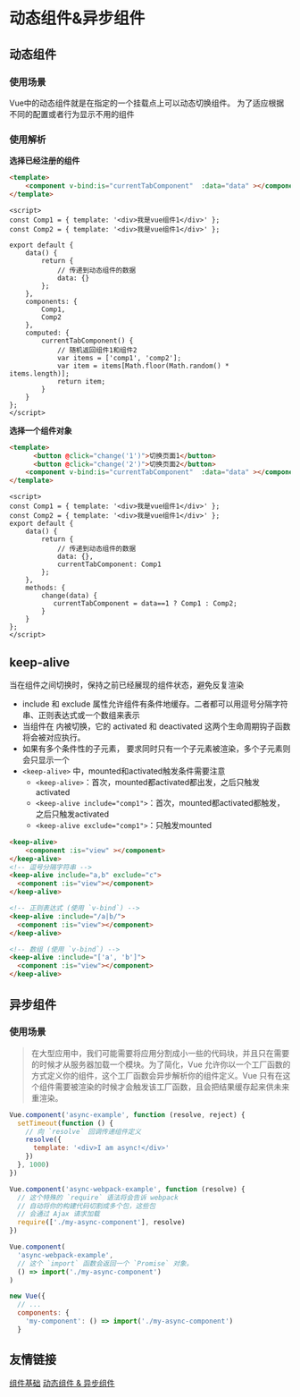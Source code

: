 # 动态组件&异步组件

## 动态组件

### 使用场景

Vue中的动态组件就是在指定的一个挂载点上可以动态切换组件。
为了适应根据不同的配置或者行为显示不用的组件

### 使用解析

**选择已经注册的组件**

```html
<template>
    <component v-bind:is="currentTabComponent"  :data="data" ></component>
</template>
```

```javascrpit
<script>
const Comp1 = { template: '<div>我是vue组件1</div>' };
const Comp2 = { template: '<div>我是vue组件1</div>' };

export default {
    data() {
        return {
            // 传递到动态组件的数据
            data: {}
        };
    },
    components: {
        Comp1,
        Comp2
    },
    computed: {
        currentTabComponent() {
            // 随机返回组件1和组件2
            var items = ['comp1', 'comp2'];
            var item = items[Math.floor(Math.random() * items.length)];
            return item;
        }
    }
};
</script>
```
**选择一个组件对象**

```html
<template>
      <button @click="change('1')">切换页面1</button>
      <button @click="change('2')">切换页面2</button>
    <component v-bind:is="currentTabComponent"  :data="data" ></component>
</template>
```

```javascrpit
<script>
const Comp1 = { template: '<div>我是vue组件1</div>' };
const Comp2 = { template: '<div>我是vue组件1</div>' };
export default {
    data() {
        return {
            // 传递到动态组件的数据
            data: {},
            currentTabComponent: Comp1
        };
    },
    methods: {
        change(data) {
           currentTabComponent = data==1 ? Comp1 : Comp2;
        }
    }
};
</script>
```


## keep-alive

当在组件之间切换时，保持之前已经展现的组件状态，避免反复渲染

* include 和 exclude 属性允许组件有条件地缓存。二者都可以用逗号分隔字符串、正则表达式或一个数组来表示
* 当组件在 <keep-alive> 内被切换，它的 activated 和 deactivated 这两个生命周期钩子函数将会被对应执行。
* 如果有多个条件性的子元素，<keep-alive> 要求同时只有一个子元素被渲染，多个子元素则会只显示一个
* `<keep-alive>` 中，mounted和activated触发条件需要注意
    * `<keep-alive>`：首次，mounted都activated都出发，之后只触发activated
    *  `<keep-alive include="comp1">`：首次，mounted都activated都触发，之后只触发activated
    *  `<keep-alive exclude="comp1">`：只触发mounted

```html
<keep-alive>
    <component :is="view" ></component>
</keep-alive>
<!-- 逗号分隔字符串 -->
<keep-alive include="a,b" exclude="c">
  <component :is="view"></component>
</keep-alive>

<!-- 正则表达式 (使用 `v-bind`) -->
<keep-alive :include="/a|b/">
  <component :is="view"></component>
</keep-alive>

<!-- 数组 (使用 `v-bind`) -->
<keep-alive :include="['a', 'b']">
  <component :is="view"></component>
</keep-alive>
```



## 异步组件

### 使用场景

>在大型应用中，我们可能需要将应用分割成小一些的代码块，并且只在需要的时候才从服务器加载一个模块。为了简化，Vue 允许你以一个工厂函数的方式定义你的组件，这个工厂函数会异步解析你的组件定义。Vue 只有在这个组件需要被渲染的时候才会触发该工厂函数，且会把结果缓存起来供未来重渲染。

```javascript
Vue.component('async-example', function (resolve, reject) {
  setTimeout(function () {
    // 向 `resolve` 回调传递组件定义
    resolve({
      template: '<div>I am async!</div>'
    })
  }, 1000)
})

Vue.component('async-webpack-example', function (resolve) {
  // 这个特殊的 `require` 语法将会告诉 webpack
  // 自动将你的构建代码切割成多个包，这些包
  // 会通过 Ajax 请求加载
  require(['./my-async-component'], resolve)
})

Vue.component(
  'async-webpack-example',
  // 这个 `import` 函数会返回一个 `Promise` 对象。
  () => import('./my-async-component')
)

new Vue({
  // ...
  components: {
    'my-component': () => import('./my-async-component')
  }
```
## 友情链接
[组件基础](https://cn.vuejs.org/v2/guide/components.html)
[动态组件 & 异步组件](https://cn.vuejs.org/v2/guide/components-dynamic-async.html)

